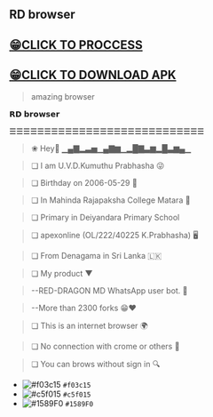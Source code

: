 ## RD browser

## [😁CLICK TO PROCCESS](http://htmlpreview.github.io/?https://github.com/prabhasha2006/browser/blob/main/engine.html)

## [😁CLICK TO DOWNLOAD APK](https://www.mediafire.com/file/6fjwjiz4dbmk6p5/RD+browser.apk/file)

> amazing browser

𝗥𝗗 𝗯𝗿𝗼𝘄𝘀𝗲𝗿

☰☰☰☰☰☰☰☰☰☰☰☰☰☰☰☰☰☰☰☰☰☰☰☰☰☰☰☰

>❀ Hey👋 ▁▄▇▂▃▅▁▄▇▆▁▂█▇▃▆▂█▃▆▄▁

>❏ I am U.V.D.Kumuthu Prabhasha 😜

>❏ Birthday on 2006-05-29 🎂

>❏ In Mahinda Rajapaksha College Matara 📖

>❏ Primary in Deiyandara Primary School 

>❏ apexonline (OL/222/40225 K.Prabhasha) 🖥️

>❏ From Denagama in Sri Lanka 🇱🇰

>❏ My product ▼

>--RED-DRAGON MD WhatsApp user bot. 🤖
   
>--More than 2300 forks 😁❤️
   

>❏ This is an internet browser 🌍

>❏ No connection with crome or others 🔌

>❏ You can brows without sign in 🔍


- ![#f03c15](https://via.placeholder.com/15/f03c15/f03c15.png) `#f03c15`
- ![#c5f015](https://via.placeholder.com/15/c5f015/c5f015.png) `#c5f015`
- ![#1589F0](https://via.placeholder.com/15/1589F0/1589F0.png) `#1589F0`
